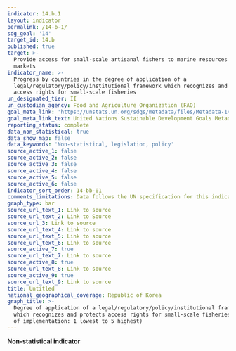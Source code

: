```yaml
---
indicator: 14.b.1
layout: indicator
permalink: /14-b-1/
sdg_goal: '14'
target_id: 14.b
published: true
target: >-
  Provide access for small-scale artisanal fishers to marine resources and
  markets
indicator_name: >-
  Progress by countries in the degree of application of a
  legal/regulatory/policy/institutional framework which recognizes and protects
  access rights for small-scale fisheries
un_designated_tier: II
un_custodian_agency: Food and Agriculture Organization (FAO)
goal_meta_link: 'https://unstats.un.org/sdgs/metadata/files/Metadata-14-0b-01.pdf'
goal_meta_link_text: United Nations Sustainable Development Goals Metadata (PDF 4.0 MB)
reporting_status: complete
data_non_statistical: true
data_show_map: false
data_keywords: 'Non-statistical, legislation, policy'
source_active_1: false
source_active_2: false
source_active_3: false
source_active_4: false
source_active_5: false
source_active_6: false
indicator_sort_order: 14-bb-01
comments_limitations: Data follows the UN specification for this indicator.
graph_type: bar
source_url_text_1: Link to source
source_url_text_2: Link to Source
source_url_3: Link to source
source_url_text_4: Link to source
source_url_text_5: Link to source
source_url_text_6: Link to source
source_active_7: true
source_url_text_7: Link to source
source_active_8: true
source_url_text_8: Link to source
source_active_9: true
source_url_text_9: Link to source
title: Untitled
national_geographical_coverage: Republic of Korea
graph_title: >-
  Degree of application of a legal/regulatory/policy/institutional framework
  which recognizes and protects access rights for small-scale fisheries (level
  of implementation: 1 lowest to 5 highest)
---
```

**Non-statistical indicator**

